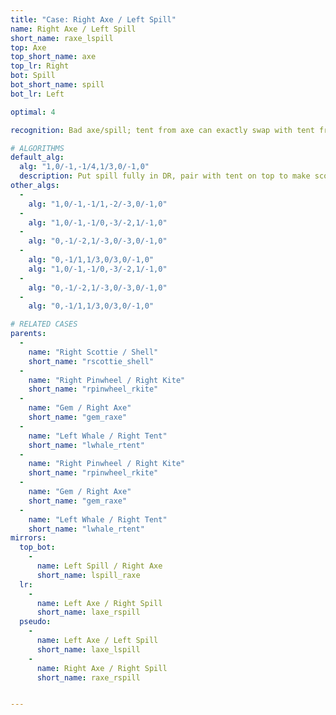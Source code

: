 ```yaml
---
title: "Case: Right Axe / Left Spill"
name: Right Axe / Left Spill
short_name: raxe_lspill
top: Axe
top_short_name: axe
top_lr: Right
bot: Spill
bot_short_name: spill
bot_lr: Left

optimal: 4

recognition: Bad axe/spill; tent from axe can exactly swap with tent from spill.

# ALGORITHMS
default_alg:
  alg: "1,0/-1,-1/4,1/3,0/-1,0"
  description: Put spill fully in DR, pair with tent on top to make scottie/shell.
other_algs:
  -
    alg: "1,0/-1,-1/1,-2/-3,0/-1,0"
  -
    alg: "1,0/-1,-1/0,-3/-2,1/-1,0"
  -
    alg: "0,-1/-2,1/-3,0/-3,0/-1,0"
  -
    alg: "0,-1/1,1/3,0/3,0/-1,0"
    alg: "1,0/-1,-1/0,-3/-2,1/-1,0"
  -
    alg: "0,-1/-2,1/-3,0/-3,0/-1,0"
  -
    alg: "0,-1/1,1/3,0/3,0/-1,0"

# RELATED CASES
parents:
  -
    name: "Right Scottie / Shell"
    short_name: "rscottie_shell"
  -
    name: "Right Pinwheel / Right Kite"
    short_name: "rpinwheel_rkite"
  -
    name: "Gem / Right Axe"
    short_name: "gem_raxe"
  -
    name: "Left Whale / Right Tent"
    short_name: "lwhale_rtent"
  -
    name: "Right Pinwheel / Right Kite"
    short_name: "rpinwheel_rkite"
  -
    name: "Gem / Right Axe"
    short_name: "gem_raxe"
  -
    name: "Left Whale / Right Tent"
    short_name: "lwhale_rtent"
mirrors:
  top_bot:
    -
      name: Left Spill / Right Axe
      short_name: lspill_raxe
  lr:
    -
      name: Left Axe / Right Spill
      short_name: laxe_rspill
  pseudo:
    -
      name: Left Axe / Left Spill
      short_name: laxe_lspill
    -
      name: Right Axe / Right Spill
      short_name: raxe_rspill


---
```


